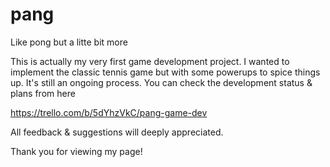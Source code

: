# pang
Like pong but a litte bit more

This is actually my very first game development project. I wanted to implement the classic tennis game but with some powerups to spice things up. It's still an ongoing process. You can check the development status & plans from here

https://trello.com/b/5dYhzVkC/pang-game-dev

All feedback & suggestions will deeply appreciated. 

Thank you for viewing my page!
